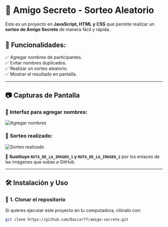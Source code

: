 # 🎁 Amigo Secreto - Sorteo Aleatorio

Este es un proyecto en **JavaScript, HTML y CSS** que permite realizar un **sorteo de Amigo Secreto** de manera fácil y rápida.  

## 🎯 Funcionalidades:
✅ Agregar nombres de participantes.  
✅ Evitar nombres duplicados.  
✅ Realizar un sorteo aleatorio.  
✅ Mostrar el resultado en pantalla.  

---

## 📷 Capturas de Pantalla  

### 📝 **Interfaz para agregar nombres:**  
![Agregar nombres](RUTA_DE_LA_IMAGEN_1)  

### 🎲 **Sorteo realizado:**  
![Sorteo realizado](RUTA_DE_LA_IMAGEN_2)  

📌 **Sustituye `RUTA_DE_LA_IMAGEN_1` y `RUTA_DE_LA_IMAGEN_2`** por los enlaces de las imágenes que subas a GitHub.  

---

## 🛠 Instalación y Uso

### 🔽 **1. Clonar el repositorio**
Si quieres ejecutar este proyecto en tu computadora, clónalo con:  
```sh
git clone https://github.com/Daccar77/amigo-secreto.git
